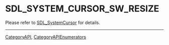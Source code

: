 # SDL_SYSTEM_CURSOR_SW_RESIZE

Please refer to [SDL_SystemCursor](SDL_SystemCursor) for details.

----
[CategoryAPI](CategoryAPI), [CategoryAPIEnumerators](CategoryAPIEnumerators)

